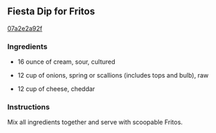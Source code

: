 ## Fiesta Dip for Fritos

[07a2e2a92f](http://www.food.com/recipe/fiesta-dip-for-fritos-365965)

### Ingredients

 - 16 ounce of cream, sour, cultured

 - 12 cup of onions, spring or scallions (includes tops and bulb), raw

 - 12 cup of cheese, cheddar

### Instructions

Mix all ingredients together and serve with scoopable Fritos.